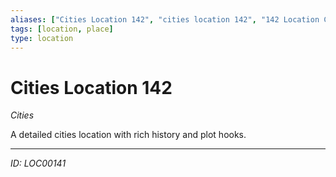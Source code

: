 ```yaml
---
aliases: ["Cities Location 142", "cities location 142", "142 Location Cities"]
tags: [location, place]
type: location
---
```


# Cities Location 142

*Cities*

A detailed cities location with rich history and plot hooks.

---
*ID: LOC00141*